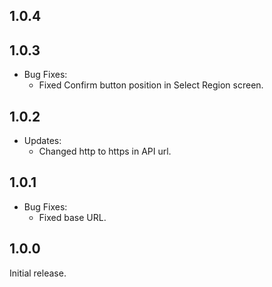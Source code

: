 1.0.4
-----



1.0.3
-----

* Bug Fixes:
  * Fixed Confirm button position in Select Region screen.

1.0.2
-----

* Updates:
  * Changed http to https in API url.

1.0.1
-----

* Bug Fixes:
  * Fixed base URL.

1.0.0
-----

Initial release.
